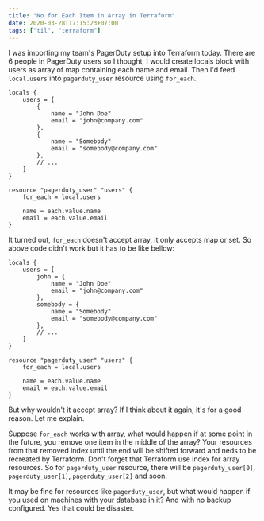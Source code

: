 ```yaml
---
title: "No for Each Item in Array in Terraform"
date: 2020-03-28T17:15:23+07:00
tags: ["til", "terraform"]
---
```


I was importing my team's PagerDuty setup into Terraform today. There are 6 people in PagerDuty users so I thought, I would create locals block with users as array of map containing each name and email. Then I'd feed `local.users` into `pagerduty_user` resource using `for_each`.

``` hcl
locals {
    users = [
        {
            name = "John Doe"
            email = "john@company.com"
        },
        {
            name = "Somebody"
            email = "somebody@company.com"
        },
        // ...
    ]
}

resource "pagerduty_user" "users" {
    for_each = local.users

    name = each.value.name
    email = each.value.email
}
```

It turned out, `for_each` doesn't accept array, it only accepts map or set. So above code didn't work but it has to be like bellow:

``` hcl
locals {
    users = [
        john = {
            name = "John Doe"
            email = "john@company.com"
        },
        somebody = {
            name = "Somebody"
            email = "somebody@company.com"
        },
        // ...
    ]
}

resource "pagerduty_user" "users" {
    for_each = local.users

    name = each.value.name
    email = each.value.email
}
```

But why wouldn't it accept array? If I think about it again, it's for a good reason. Let me explain.

Suppose `for_each` works with array, what would happen if at some point in the future, you remove one item in the middle of the array? Your resources from that removed index until the end will be shifted forward and neds to be recreated by Terraform. Don't forget that Terraform use index for array resources. So for `pagerduty_user` resource, there will be `pagerduty_user[0]`, `pagerduty_user[1]`, `pagerduty_user[2]` and soon.

It may be fine for resources like `pagerduty_user`, but what would happen if you used on machines with your database in it? And with no backup configured. Yes that could be disaster.

